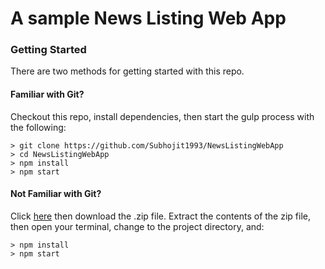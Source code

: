 # A sample News Listing Web App

### Getting Started

There are two methods for getting started with this repo.

#### Familiar with Git?
Checkout this repo, install dependencies, then start the gulp process with the following:

```
> git clone https://github.com/Subhojit1993/NewsListingWebApp
> cd NewsListingWebApp
> npm install
> npm start
```

#### Not Familiar with Git?
Click [here](https://github.com/Subhojit1993/NewsListingWebApp) then download the .zip file.  Extract the contents of the zip file, then open your terminal, change to the project directory, and:

```
> npm install
> npm start
```
